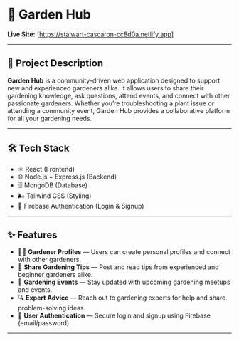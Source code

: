 # 🌱 Garden Hub

**Live Site:** [https://stalwart-cascaron-cc8d0a.netlify.app] 

---

## 🌿 Project Description

**Garden Hub** is a community-driven web application designed to support new and experienced gardeners alike. It allows users to share their gardening knowledge, ask questions, attend events, and connect with other passionate gardeners. Whether you’re troubleshooting a plant issue or attending a community event, Garden Hub provides a collaborative platform for all your gardening needs.

---

## 🛠 Tech Stack

- ⚛️ React (Frontend)
- 🌐 Node.js + Express.js (Backend)
- 🗄️ MongoDB (Database)
- 🌬️ Tailwind CSS (Styling)
- 🔐 Firebase Authentication (Login & Signup)

---

## ✨ Features

- 👨‍🌾 **Gardener Profiles** — Users can create personal profiles and connect with other gardeners.
- 💬 **Share Gardening Tips** — Post and read tips from experienced and beginner gardeners alike.
- 📅 **Gardening Events** — Stay updated with upcoming gardening meetups and events.
- 🔍 **Expert Advice** — Reach out to gardening experts for help and share problem-solving ideas.
- 🔐 **User Authentication** — Secure login and signup using Firebase (email/password).

---




